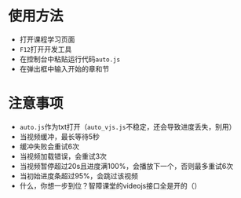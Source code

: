 # 使用方法
- 打开课程学习页面
- `F12`打开开发工具
- 在控制台中粘贴运行代码`auto.js`
- 在弹出框中输入开始的章和节

# 注意事项
- `auto.js`作为txt打开（`auto_vjs.js`不稳定，还会导致进度丢失，别用）
- 当视频缓冲，最长等待5秒
- 缓冲失败会重试6次
- 当视频加载错误，会重试3次
- 当视频暂停超过20s且进度满100%，会播放下一个，否则最多重试6次
- 当初始进度条超过95%，会跳过该视频
- 什么，你想一步到位？智障课堂的videojs接口全是开的（）